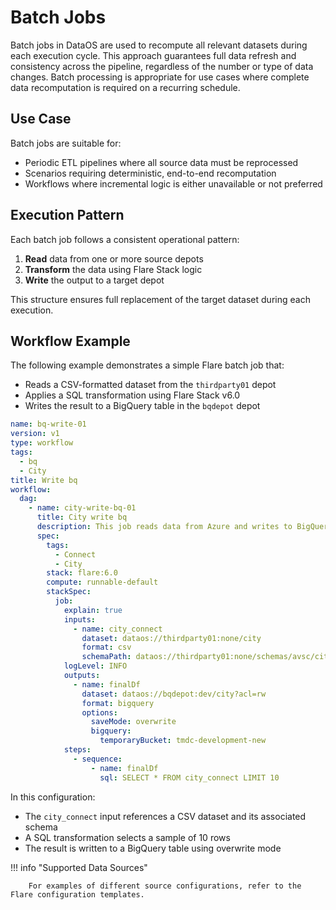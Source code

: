 # Batch Jobs

Batch jobs in DataOS are used to recompute all relevant datasets during each execution cycle. This approach guarantees full data refresh and consistency across the pipeline, regardless of the number or type of data changes. Batch processing is appropriate for use cases where complete data recomputation is required on a recurring schedule.

## Use Case

Batch jobs are suitable for:

* Periodic ETL pipelines where all source data must be reprocessed
* Scenarios requiring deterministic, end-to-end recomputation
* Workflows where incremental logic is either unavailable or not preferred

## Execution Pattern

Each batch job follows a consistent operational pattern:

1. **Read** data from one or more source depots
2. **Transform** the data using Flare Stack logic
3. **Write** the output to a target depot

This structure ensures full replacement of the target dataset during each execution.

## Workflow Example

The following example demonstrates a simple Flare batch job that:

* Reads a CSV-formatted dataset from the `thirdparty01` depot
* Applies a SQL transformation using Flare Stack v6.0
* Writes the result to a BigQuery table in the `bqdepot` depot

```yaml
name: bq-write-01
version: v1
type: workflow
tags:
  - bq
  - City
title: Write bq
workflow:
  dag:
    - name: city-write-bq-01
      title: City write bq
      description: This job reads data from Azure and writes to BigQuery
      spec:
        tags:
          - Connect
          - City
        stack: flare:6.0
        compute: runnable-default
        stackSpec:
          job:
            explain: true
            inputs:
              - name: city_connect
                dataset: dataos://thirdparty01:none/city
                format: csv
                schemaPath: dataos://thirdparty01:none/schemas/avsc/city.avsc
            logLevel: INFO
            outputs:
              - name: finalDf
                dataset: dataos://bqdepot:dev/city?acl=rw
                format: bigquery
                options:
                  saveMode: overwrite
                  bigquery:
                    temporaryBucket: tmdc-development-new
            steps:
              - sequence:
                  - name: finalDf
                    sql: SELECT * FROM city_connect LIMIT 10
```

In this configuration:

* The `city_connect` input references a CSV dataset and its associated schema
* A SQL transformation selects a sample of 10 rows
* The result is written to a BigQuery table using overwrite mode


!!! info "Supported Data Sources"
        
        For examples of different source configurations, refer to the Flare configuration templates.
